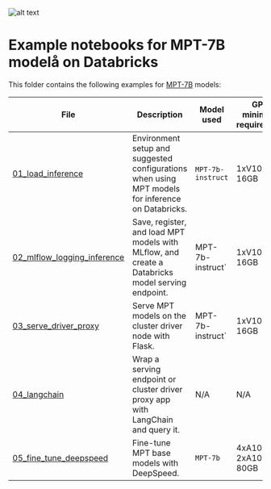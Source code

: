 <!---
Copyright (C) 2023 Databricks, Inc.

Licensed under the Apache License, Version 2.0 (the "License");
you may not use this file except in compliance with the License.
You may obtain a copy of the License at

    http://www.apache.org/licenses/LICENSE-2.0

Unless required by applicable law or agreed to in writing, software
distributed under the License is distributed on an "AS IS" BASIS,
WITHOUT WARRANTIES OR CONDITIONS OF ANY KIND, either express or implied.
See the License for the specific language governing permissions and
limitations under the License.
-->

![alt text](https://assets-global.website-files.com/61fd4eb76a8d78bc0676b47d/6454669e10b0b051b6a393a6_Frame%201%20(12).png)
# Example notebooks for MPT-7B modelå on Databricks
This folder contains the following examples for [MPT-7B](https://www.mosaicml.com/blog/mpt-7b) models: 

| File                                                          | Description                                                                                        | Model used        | GPU minimum requirement |
|---------------------------------------------------------------|----------------------------------------------------------------------------------------------------|-------------------|-------------------------|
| [01_load_inference](01_load_inference.py)                     | Environment setup and suggested configurations when using  MPT models for inference on Databricks. | `MPT-7b-instruct` | 1xV100-16GB             |
| [02_mlflow_logging_inference](02_mlflow_logging_inference.py) | Save, register, and load MPT models with MLflow, and create a Databricks model serving endpoint.   | MPT-7b-instruct`  | 1xV100-16GB             |
| [03_serve_driver_proxy](03_serve_driver_proxy.py)             | Serve MPT models on the cluster driver node with Flask.                                            | MPT-7b-instruct`  | 1xV100-16GB             |
| [04_langchain](04_langchain.py)                               | Wrap a serving endpoint or cluster driver proxy app with LangChain and query it.                   | N/A               | N/A                     |
| [05_fine_tune_deepspeed](05_fine_tune_deepspeed.py)           | Fine-tune MPT base models with DeepSpeed.                                                          | `MPT-7b`          | 4xA10 or 2xA100-80GB    |
